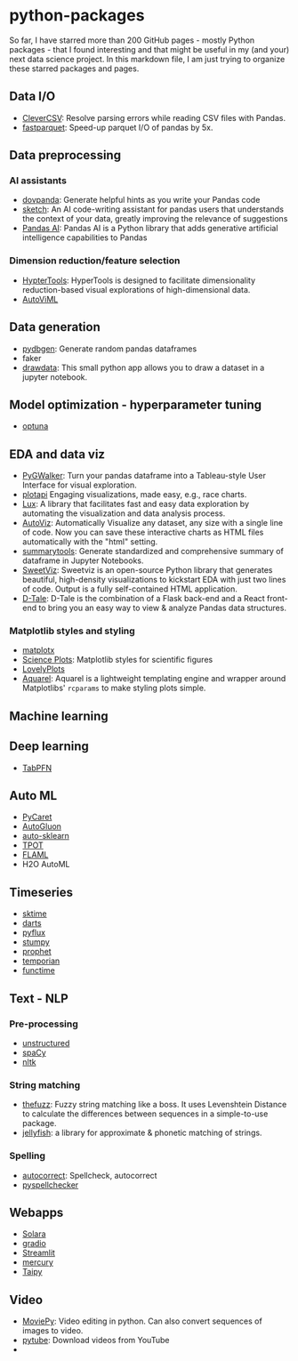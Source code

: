 # python-packages

So far, I have starred more than 200 GitHub pages - mostly Python packages - that I found interesting and that might be useful in my (and your) next data science project. In this markdown file, I am just trying to organize these starred packages and pages.

## Data I/O
* [CleverCSV](https://github.com/alan-turing-institute/CleverCSV): Resolve parsing errors while reading CSV files with Pandas.
* [fastparquet](https://github.com/dask/fastparquet): Speed-up parquet I/O of pandas by 5x.

## Data preprocessing

### AI assistants
* [dovpanda](https://github.com/dovpanda-dev/dovpanda): Generate helpful hints as you write your Pandas code
* [sketch](https://github.com/approximatelabs/sketch): An AI code-writing assistant for pandas users that understands the context of your data, greatly improving the relevance of suggestions
* [Pandas AI](https://github.com/gventuri/pandas-ai): Pandas AI is a Python library that adds generative artificial intelligence capabilities to Pandas

### Dimension reduction/feature selection
* [HypterTools](https://github.com/ContextLab/hypertools): HyperTools is designed to facilitate dimensionality reduction-based visual explorations of high-dimensional data.
* [AutoViML](https://github.com/AutoViML/Auto_ViML)


## Data generation
* [pydbgen](https://github.com/tirthajyoti/pydbgen): Generate random pandas dataframes
* faker 
* [drawdata](https://github.com/koaning/drawdata): This small python app allows you to draw a dataset in a jupyter notebook.


## Model optimization - hyperparameter tuning
* [optuna](https://github.com/optuna/optuna)


## EDA and data viz
* [PyGWalker](https://github.com/Kanaries/pygwalker): Turn your pandas dataframe into a Tableau-style User Interface for visual exploration.
* [plotapi](https://github.com/shahinrostami/plotapi) Engaging visualizations, made easy, e.g., race charts. 
* [Lux](https://github.com/lux-org/lux): A library that facilitates fast and easy data exploration by automating the visualization and data analysis process.
* [AutoViz](https://github.com/AutoViML/AutoViz): Automatically Visualize any dataset, any size with a single line of code. Now you can save these interactive charts as HTML files automatically with the "html" setting.
* [summarytools](https://github.com/6chaoran/jupyter-summarytools): Generate standardized and comprehensive summary of dataframe in Jupyter Notebooks.
* [SweetViz](https://github.com/fbdesignpro/sweetviz): Sweetviz is an open-source Python library that generates beautiful, high-density visualizations to kickstart EDA  with just two lines of code. Output is a fully self-contained HTML application.
* [D-Tale](https://github.com/man-group/dtale): D-Tale is the combination of a Flask back-end and a React front-end to bring you an easy way to view & analyze Pandas data structures.




### Matplotlib styles and styling
* [matplotx](https://github.com/nschloe/matplotx)
* [Science Plots](https://github.com/garrettj403/SciencePlots): Matplotlib styles for scientific figures
* [LovelyPlots](https://github.com/killiansheriff/LovelyPlots)
* [Aquarel](https://github.com/lgienapp/aquarel): Aquarel is a lightweight templating engine and wrapper around Matplotlibs' `rcparams` to make styling plots simple. 


## Machine learning

## Deep learning
* [TabPFN](https://github.com/automl/TabPFN)

## Auto ML
* [PyCaret](https://github.com/pycaret/pycaret)
* [AutoGluon](https://github.com/autogluon/autogluon)
* [auto-sklearn](https://github.com/automl/auto-sklearn)
* [TPOT](https://github.com/EpistasisLab/tpot)
* [FLAML](https://github.com/microsoft/FLAML)
* H2O AutoML


## Timeseries 
* [sktime](https://github.com/sktime/sktime)
* [darts](https://github.com/unit8co/darts)
* [pyflux](https://github.com/RJT1990/pyflux)
* [stumpy](https://github.com/TDAmeritrade/stumpy)
* [prophet](https://github.com/facebook/prophet)
* [temporian](https://github.com/google/temporian)
* [functime](https://github.com/functime-org/functime)

## Text - NLP

### Pre-processing
* [unstructured](https://github.com/Unstructured-IO/unstructured)
* [spaCy](https://github.com/explosion/spaCy)
* [nltk](https://github.com/nltk/nltk)

### String matching
* [thefuzz](https://github.com/seatgeek/thefuzz): Fuzzy string matching like a boss. It uses Levenshtein Distance to calculate the differences between sequences in a simple-to-use package.
* [jellyfish](https://github.com/jamesturk/jellyfish): a library for approximate & phonetic matching of strings.

### Spelling
* [autocorrect](https://github.com/filyp/autocorrect): Spellcheck, autocorrect
* [pyspellchecker](https://github.com/barrust/pyspellchecker)

## Webapps
* [Solara](https://github.com/widgetti/solara)
* [gradio](https://github.com/gradio-app/gradio)
* [Streamlit](https://github.com/streamlit/streamlit)
* [mercury](https://github.com/mljar/mercury)
* [Taipy](https://github.com/Avaiga/taipy)

## Video
* [MoviePy](https://github.com/Zulko/moviepy): Video editing in python. Can also convert sequences of images to video.
* [pytube](https://github.com/pytube/pytube): Download videos from YouTube
* 
